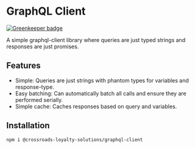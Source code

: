 # GraphQL Client

[![Greenkeeper badge](https://badges.greenkeeper.io/crossroads-loyalty-solutions/graphql-client.svg)](https://greenkeeper.io/)

A simple graphql-client library where queries are just typed strings and
responses are just promises.

## Features

* Simple: Queries are just strings with phantom types for variables and
  response-type.
* Easy batching: Can automatically batch all calls and ensure they are
  performed serially.
* Simple cache: Caches responses based on query and variables.

## Installation

```
npm i @crossroads-loyalty-solutions/graphql-client
```

